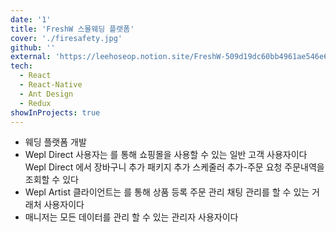 ```yaml
---
date: '1'
title: 'FreshW 스몰웨딩 플랫폼'
cover: './firesafety.jpg'
github: ''
external: 'https://leehoseop.notion.site/FreshW-509d19dc60bb4961ae546e62c41a3567'
tech:
  - React
  - React-Native
  - Ant Design
  - Redux
showInProjects: true
---
```


- 웨딩 플랫폼 개발
- Wepl Direct 사용자는 를 통해 쇼핑몰을 사용할 수 있는 일반 고객 사용자이다 Wepl Direct 에서 장바구니 추가 패키지 추가 스케줄러 추가-주문 요청 주문내역을 조회할 수 있다
- Wepl Artist 클라이언트는 를 통해 상품 등록 주문 관리 채팅 관리를 할 수 있는 거래처 사용자이다
- 매니저는 모든 데이터를 관리 할 수 있는 관리자 사용자이다
